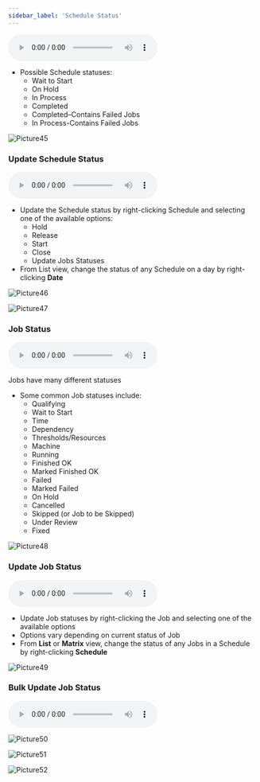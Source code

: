 ```yaml
---
sidebar_label: 'Schedule Status'
---
```


<audio controls="controls">
  <source type="audio/mp3" src="audiobasic/ScheduleStatus.mp3"></source>
  <p>Your browser does not support the audio element.</p>
</audio>

* Possible Schedule statuses:
  * Wait to Start
  * On Hold
  * In Process
  * Completed
  * Completed–Contains Failed Jobs 
  * In Process-Contains Failed Jobs

![Picture45](/imgbasic/Picture45.png)

### Update Schedule Status

<audio controls="controls">
  <source type="audio/mp3" src="audiobasic/UpdateScheduleStatus.mp3"></source>
  <p>Your browser does not support the audio element.</p>
</audio>

* Update the Schedule status by right-clicking Schedule and selecting one of the available options:
  * Hold
  * Release
  * Start
  * Close
  * Update Jobs Statuses
* From List view, change the status of any Schedule on a day by right-clicking **Date**

![Picture46](/imgbasic/Picture46.png)

![Picture47](/imgbasic/Picture47.png)
 
### Job Status <a name="JobStatus"></a>

<audio controls="controls">
  <source type="audio/mp3" src="audiobasic/JobStatus.mp3"></source>
  <p>Your browser does not support the audio element.</p>
</audio>

Jobs have many different statuses 

* Some common Job statuses include:
  * Qualifying
  * Wait to Start
  * Time
  * Dependency
  * Thresholds/Resources
  * Machine
  * Running
  * Finished OK
  * Marked Finished OK 
  * Failed
  * Marked Failed
  * On Hold
  * Cancelled
  * Skipped (or Job to be Skipped)
  * Under Review 
  * Fixed

![Picture48](/imgbasic/Picture48.png)

### Update Job Status

<audio controls="controls">
  <source type="audio/mp3" src="audiobasic/UpdateJobStatus.mp3"></source>
  <p>Your browser does not support the audio element.</p>
</audio>

* Update Job statuses by right-clicking the Job and selecting one of the available options
* Options vary depending on current status of Job
* From **List** or **Matrix** view, change the status of any Jobs in a Schedule by right-clicking **Schedule**

![Picture49](/imgbasic/Picture49.png)

### Bulk Update Job Status

<audio controls="controls">
  <source type="audio/mp3" src="audiobasic/BulkUpdateJobStatus.mp3"></source>
  <p>Your browser does not support the audio element.</p>
</audio>

![Picture50](/imgbasic/Picture50.png)
 
![Picture51](/imgbasic/Picture51.png) 
 
![Picture52](/imgbasic/Picture52.png) 
 

